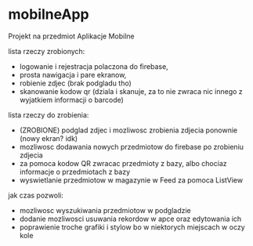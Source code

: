 # mobilneApp
Projekt na przedmiot Aplikacje Mobilne

lista rzeczy zrobionych:
- logowanie i rejestracja polaczona do firebase,
- prosta nawigacja i pare ekranow,
- robienie zdjec (brak podgladu tho)
- skanowanie kodow qr (dziala i skanuje, za to nie zwraca nic innego z wyjatkiem informacji o barcode)

lista rzeczy do zrobienia:
- (ZROBIONE) podglad zdjec i mozliwosc zrobienia zdjecia ponownie (nowy ekran? idk)
- mozliwosc dodawania nowych przedmiotow do firebase po zrobieniu zdjecia
- za pomoca kodow QR zwracac przedmioty z bazy, albo chociaz informacje o przedmiotach z bazy
- wyswietlanie przedmiotow w magazynie w Feed za pomoca ListView

jak czas pozwoli:
- mozliwosc wyszukiwania przedmiotow w podgladzie
- dodanie mozliwosci usuwania rekordow w apce oraz edytowania ich
- poprawienie troche grafiki i stylow bo w niektorych miejscach w oczy kole
